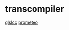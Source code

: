 # transcompiler

[glslcc](https://github.com/septag/glslcc)
[prometeo](https://github.com/zanellia/prometeo)
